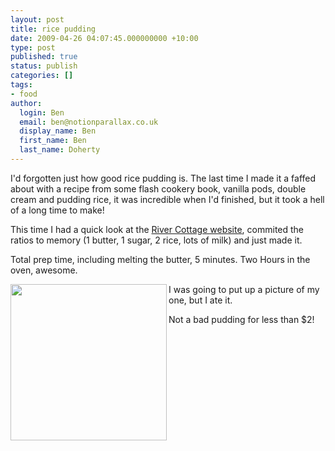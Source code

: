 ```yaml
---
layout: post
title: rice pudding
date: 2009-04-26 04:07:45.000000000 +10:00
type: post
published: true
status: publish
categories: []
tags:
- food
author:
  login: Ben
  email: ben@notionparallax.co.uk
  display_name: Ben
  first_name: Ben
  last_name: Doherty
---
```

<p>I'd forgotten just how good rice pudding is. The last time I made it a faffed about with a recipe from some flash cookery book, vanilla pods, double cream and pudding rice, it was incredible when I'd finished, but it took a hell of a long time to make!</p>
<p>This time I had a quick look at the <a href="http://www.rivercottage.net/SeasonalRecipes~February/59/RicePuddingwithButterscotchApples.aspx">River Cottage website</a>, commited the ratios to memory (1 butter, 1 sugar, 2 rice, lots of milk) and just made it.</p>
<p>Total prep time, including melting the butter, 5 minutes. Two Hours in the oven, awesome.</p>
<p><img src="{{ site.baseurl }}/assets/rice-pudding.jpg" align="left" width="250" /> I was going to put up a picture of my one, but I ate it.</p>
<p>Not a bad pudding for less than $2!</p>
